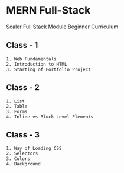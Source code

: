 # MERN Full-Stack

Scaler Full Stack Module Beginner Curriculum

## Class - 1

    1. Web Fundamentals
    2. Introduction to HTML
    3. Starting of Portfolio Project

## Class - 2

    1. List
    2. Table
    3. Forms
    4. Inline vs Block Level Elements

## Class - 3

    1. Way of Loading CSS
    2. Selectors
    3. Colors
    4. Background
